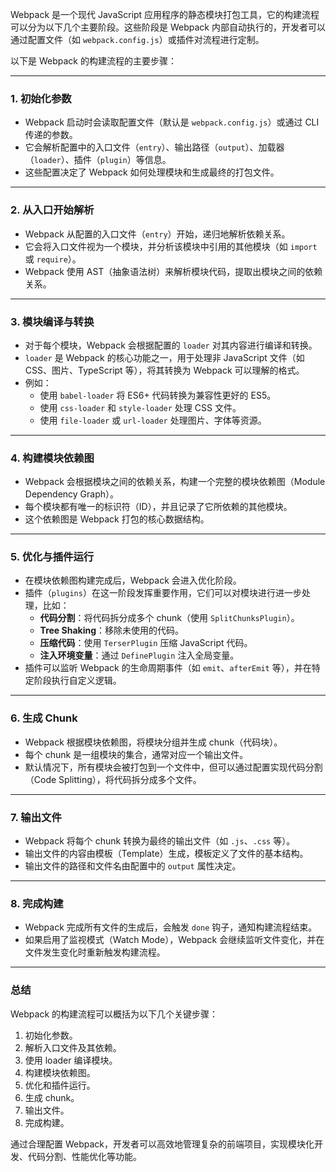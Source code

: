 Webpack 是一个现代 JavaScript 应用程序的静态模块打包工具，它的构建流程可以分为以下几个主要阶段。这些阶段是 Webpack 内部自动执行的，开发者可以通过配置文件（如 `webpack.config.js`）或插件对流程进行定制。

以下是 Webpack 的构建流程的主要步骤：

---

### 1. **初始化参数**
   - Webpack 启动时会读取配置文件（默认是 `webpack.config.js`）或通过 CLI 传递的参数。
   - 它会解析配置中的入口文件（`entry`）、输出路径（`output`）、加载器（`loader`）、插件（`plugin`）等信息。
   - 这些配置决定了 Webpack 如何处理模块和生成最终的打包文件。

---

### 2. **从入口开始解析**
   - Webpack 从配置的入口文件（`entry`）开始，递归地解析依赖关系。
   - 它会将入口文件视为一个模块，并分析该模块中引用的其他模块（如 `import` 或 `require`）。
   - Webpack 使用 AST（抽象语法树）来解析模块代码，提取出模块之间的依赖关系。

---

### 3. **模块编译与转换**
   - 对于每个模块，Webpack 会根据配置的 `loader` 对其内容进行编译和转换。
   - `loader` 是 Webpack 的核心功能之一，用于处理非 JavaScript 文件（如 CSS、图片、TypeScript 等），将其转换为 Webpack 可以理解的格式。
   - 例如：
     - 使用 `babel-loader` 将 ES6+ 代码转换为兼容性更好的 ES5。
     - 使用 `css-loader` 和 `style-loader` 处理 CSS 文件。
     - 使用 `file-loader` 或 `url-loader` 处理图片、字体等资源。

---

### 4. **构建模块依赖图**
   - Webpack 会根据模块之间的依赖关系，构建一个完整的模块依赖图（Module Dependency Graph）。
   - 每个模块都有唯一的标识符（ID），并且记录了它所依赖的其他模块。
   - 这个依赖图是 Webpack 打包的核心数据结构。

---

### 5. **优化与插件运行**
   - 在模块依赖图构建完成后，Webpack 会进入优化阶段。
   - 插件（`plugins`）在这一阶段发挥重要作用，它们可以对模块进行进一步处理，比如：
     - **代码分割**：将代码拆分成多个 chunk（使用 `SplitChunksPlugin`）。
     - **Tree Shaking**：移除未使用的代码。
     - **压缩代码**：使用 `TerserPlugin` 压缩 JavaScript 代码。
     - **注入环境变量**：通过 `DefinePlugin` 注入全局变量。
   - 插件可以监听 Webpack 的生命周期事件（如 `emit`、`afterEmit` 等），并在特定阶段执行自定义逻辑。

---

### 6. **生成 Chunk**
   - Webpack 根据模块依赖图，将模块分组并生成 chunk（代码块）。
   - 每个 chunk 是一组模块的集合，通常对应一个输出文件。
   - 默认情况下，所有模块会被打包到一个文件中，但可以通过配置实现代码分割（Code Splitting），将代码拆分成多个文件。

---

### 7. **输出文件**
   - Webpack 将每个 chunk 转换为最终的输出文件（如 `.js`、`.css` 等）。
   - 输出文件的内容由模板（Template）生成，模板定义了文件的基本结构。
   - 输出文件的路径和文件名由配置中的 `output` 属性决定。

---

### 8. **完成构建**
   - Webpack 完成所有文件的生成后，会触发 `done` 钩子，通知构建流程结束。
   - 如果启用了监视模式（Watch Mode），Webpack 会继续监听文件变化，并在文件发生变化时重新触发构建流程。

---

### 总结
Webpack 的构建流程可以概括为以下几个关键步骤：
1. 初始化参数。
2. 解析入口文件及其依赖。
3. 使用 loader 编译模块。
4. 构建模块依赖图。
5. 优化和插件运行。
6. 生成 chunk。
7. 输出文件。
8. 完成构建。

通过合理配置 Webpack，开发者可以高效地管理复杂的前端项目，实现模块化开发、代码分割、性能优化等功能。